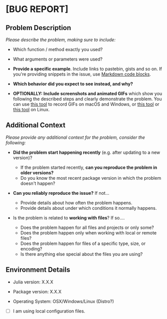 # [BUG REPORT] <Please provide a clear and descriptive title>

## Problem Description

_Please describe the problem, making sure to include:_

- Which function / method exactly you used?

- What arguments or parameters were used?

- **Provide a specific example**.
  Include links to pastebin, gists and so on.
  If you're providing snippets in the issue, use
  [Markdown code blocks](https://help.github.com/articles/markdown-basics/#multiple-lines).

- **Which behavior did you expect to see instead, and why?**
- **OPTIONALLY: Include screenshots and animated GIFs** which show you
  following the described steps and clearly demonstrate the problem.
  You can use [this tool](https://www.cockos.com/licecap/) to record GIFs on
  macOS and Windows, or [this tool](https://github.com/colinkeenan/silentcast)
  or [this tool](https://github.com/GNOME/byzanz) on Linux.

## Additional Context

_Please provide any additional context for the problem, consider the following:_

- **Did the problem start happening recently** (e.g. after updating to a new version)?
  - If the problem started recently, **can you reproduce the problem in older versions?**
  - Do you know the most recent package version in which the problem doesn't happen?

- **Can you reliably reproduce the issue?** If not...
  - Provide details about how often the problem happens.
  - Provide details about under which conditions it normally happens.

- Is the problem is related to **working with files**? If so....
  - Does the problem happen for all files and projects or only some?
  - Does the problem happen only when working with local or remote files?
  - Does the problem happen for files of a specific type, size, or encoding?
  - Is there anything else special about the files you are using?

## Environment Details

- Julia version:    X.X.X

- Package version:  X.X.X

- Operating System: OSX/Windows/Linux (Distro?)

- [ ] I am using local configuration files.

<Please list installed packages here>
